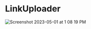 # LinkUploader

![Screenshot 2023-05-01 at 1 08 19 PM](https://user-images.githubusercontent.com/96966248/235429228-9965d382-ca5b-47db-ad84-64fa234fd456.png)
